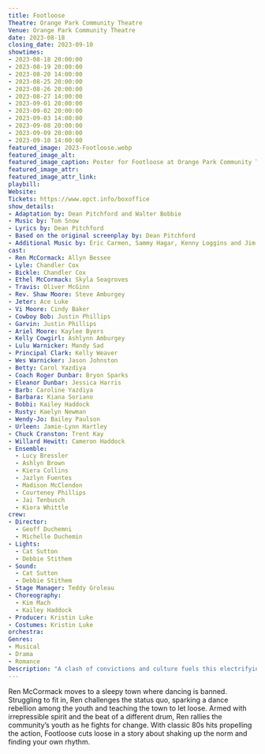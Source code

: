 ```yaml
---
title: Footloose
Theatre: Orange Park Community Theatre
Venue: Orange Park Community Theatre
date: 2023-08-18
closing_date: 2023-09-10
showtimes:
- 2023-08-18 20:00:00
- 2023-08-19 20:00:00
- 2023-08-20 14:00:00
- 2023-08-25 20:00:00
- 2023-08-26 20:00:00
- 2023-08-27 14:00:00
- 2023-09-01 20:00:00
- 2023-09-02 20:00:00
- 2023-09-03 14:00:00
- 2023-09-08 20:00:00
- 2023-09-09 20:00:00
- 2023-09-10 14:00:00
featured_image: 2023-Footloose.webp
featured_image_alt: 
featured_image_caption: Poster for Footloose at Orange Park Community Theatre
featured_image_attr: 
featured_image_attr_link: 
playbill:
Website: 
Tickets: https://www.opct.info/boxoffice
show_details: 
- Adaptation by: Dean Pitchford and Walter Bobbie
- Music by: Tom Snow
- Lyrics by: Dean Pitchford
- Based on the original screenplay by: Dean Pitchford
- Additional Music by: Eric Carmen, Sammy Hagar, Kenny Loggins and Jim Steinman
cast:
- Ren McCormack: Allyn Bessee
- Lyle: Chandler Cox
- Bickle: Chandler Cox
- Ethel McCormack: Skyla Seagroves
- Travis: Oliver McGinn
- Rev. Shaw Moore: Steve Amburgey
- Jeter: Ace Luke
- Vi Moore: Cindy Baker
- Cowboy Bob: Justin Phillips
- Garvin: Justin Phillips
- Ariel Moore: Kaylee Byers 
- Kelly Cowgirl: Ashlynn Amburgey
- Lulu Warnicker: Mandy Sad
- Principal Clark: Kelly Weaver
- Wes Warnicker: Jason Johnston
- Betty: Carol Yazdiya
- Coach Roger Dunbar: Bryon Sparks
- Eleanor Dunbar: Jessica Harris
- Barb: Caroline Yazdiya
- Barbara: Kiana Soriano
- Bobbi: Kailey Haddock
- Rusty: Kaelyn Newman
- Wendy-Jo: Bailey Paulson
- Urleen: Jamie-Lynn Hartley
- Chuck Cranston: Trent Kay
- Willard Hewitt: Cameron Haddock
- Ensemble:
  - Lucy Bressler
  - Ashlyn Brown
  - Kiera Collins
  - Jazlyn Fuentes
  - Madison McClendon
  - Courteney Phillips
  - Jai Tenbusch
  - Kiora Whittle
crew:
- Director: 
  - Geoff Duchemni
  - Michelle Duchemin
- Lights: 
  - Cat Sutton
  - Debbie Stithem
- Sound:
  - Cat Sutton
  - Debbie Stithem
- Stage Manager: Teddy Groleau
- Choreography: 
  - Kim Mach
  - Kailey Haddock
- Producer: Kristin Luke
- Costumes: Kristin Luke
orchestra:
Genres:
- Musical
- Drama
- Romance
Description: "A clash of convictions and culture fuels this electrifying story that dances between defiance and discovery. Rebellious dancing meets small-town politics, igniting a movement that shakes the ground and hearts alike."
---
```

Ren McCormack moves to a sleepy town where dancing is banned. Struggling to fit in, Ren challenges the status quo, sparking a dance rebellion among the youth and teaching the town to let loose. Armed with irrepressible spirit and the beat of a different drum, Ren rallies the community’s youth as he fights for change. With classic 80s hits propelling the action, Footloose cuts loose in a story about shaking up the norm and finding your own rhythm.